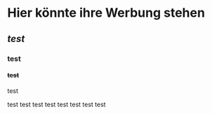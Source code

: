 # Hier könnte ihre Werbung stehen


## *test* 
### **test**
#### ~~test~~
test 




test 
test 
test 
test 
test 
test 
test 
test 
